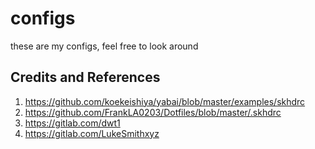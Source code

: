 # configs

these are my configs, feel free to look around


## Credits and References

1. https://github.com/koekeishiya/yabai/blob/master/examples/skhdrc
2. https://github.com/FrankLA0203/Dotfiles/blob/master/.skhdrc
3. https://gitlab.com/dwt1
4. https://gitlab.com/LukeSmithxyz
